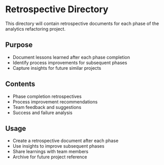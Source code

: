 # Retrospective Directory

This directory will contain retrospective documents for each phase of the analytics refactoring project.

## Purpose
- Document lessons learned after each phase completion
- Identify process improvements for subsequent phases
- Capture insights for future similar projects

## Contents
- Phase completion retrospectives
- Process improvement recommendations
- Team feedback and suggestions
- Success and failure analysis

## Usage
- Create a retrospective document after each phase
- Use insights to improve subsequent phases
- Share learnings with team members
- Archive for future project reference
